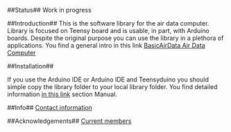 ##Status##
Work in progress

##Introduction##
This is the software library for the air data computer. Library is focused on Teensy board and is usable, in part, with Arduino boards. Despite the original purpose you can use the library in a plethora of applications. You find a general intro in this link
[BasicAirData Air Data Computer](http://www.basicairdata.eu/airdatacomputer.html)

##Installation##

If you use the Arduino IDE or Arduino IDE and Teensyduino you should simple copy the library folder to your local library folder. You find detailed information [in this link](https://www.arduino.cc/en/Guide/Libraries) section Manual.

##Info##
[Contact information](http://www.basicairdata.eu/social.html)

##Acknowledgements##
[Current members](http://www.basicairdata.eu/about.html)
